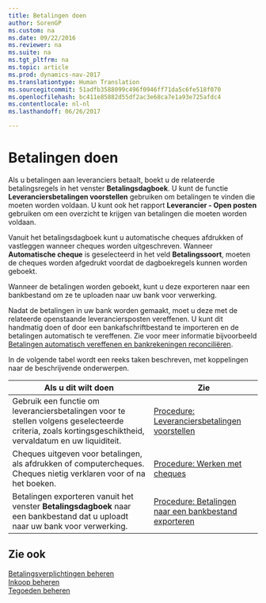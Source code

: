 ```yaml
---
title: Betalingen doen
author: SorenGP
ms.custom: na
ms.date: 09/22/2016
ms.reviewer: na
ms.suite: na
ms.tgt_pltfrm: na
ms.topic: article
ms.prod: dynamics-nav-2017
ms.translationtype: Human Translation
ms.sourcegitcommit: 51adfb3588099c496f0946ff71da5c6fe518f070
ms.openlocfilehash: bc411e85882d55df2ac3e68ca7e1a93e725afdc4
ms.contentlocale: nl-nl
ms.lasthandoff: 06/26/2017

---
```


# <a name="make-payments"></a>Betalingen doen
Als u betalingen aan leveranciers betaalt, boekt u de relateerde betalingsregels in het venster **Betalingsdagboek**. U kunt de functie **Leveranciersbetalingen voorstellen** gebruiken om betalingen te vinden die moeten worden voldaan. U kunt ook het rapport **Leverancier - Open posten** gebruiken om een overzicht te krijgen van betalingen die moeten worden voldaan.

Vanuit het betalingsdagboek kunt u automatische cheques afdrukken of vastleggen wanneer cheques worden uitgeschreven. Wanneer **Automatische cheque** is geselecteerd in het veld **Betalingssoort**, moeten de cheques worden afgedrukt voordat de dagboekregels kunnen worden geboekt.

Wanneer de betalingen worden geboekt, kunt u deze exporteren naar een bankbestand om ze te uploaden naar uw bank voor verwerking.

Nadat de betalingen in uw bank worden gemaakt, moet u deze met de relateerde openstaande leveranciersposten vereffenen. U kunt dit handmatig doen of door een bankafschriftbestand te importeren en de betalingen automatisch te vereffenen. Zie voor meer informatie bijvoorbeeld [Betalingen automatisch vereffenen en bankrekeningen reconciliëren](receivables-apply-payments-auto-reconcile-bank-accounts.md).

In de volgende tabel wordt een reeks taken beschreven, met koppelingen naar de beschrijvende onderwerpen.

|Als u dit wilt doen |Zie |
|---|----|
|Gebruik een functie om leveranciersbetalingen voor te stellen volgens geselecteerde criteria, zoals kortingsgeschiktheid, vervaldatum en uw liquiditeit.|[Procedure: Leveranciersbetalingen voorstellen](payables-how-suggest-vendor-payments.md)|
|Cheques uitgeven voor betalingen, als afdrukken of computercheques. Cheques nietig verklaren voor of na het boeken.|[Procedure: Werken met cheques](payables-how-work-checks.md)|
|Betalingen exporteren vanuit het venster **Betalingsdagboek** naar een bankbestand dat u uploadt naar uw bank voor verwerking.|[Procedure: Betalingen naar een bankbestand exporteren](payables-how-export-payments-bank-file.md)|

## <a name="see-also"></a>Zie ook
[Betalingsverplichtingen beheren](payables-manage-payables.md)  
[Inkoop beheren](purchasing-manage-purchasing.md)  
[Tegoeden beheren](receivables-manage-receivables.md)

